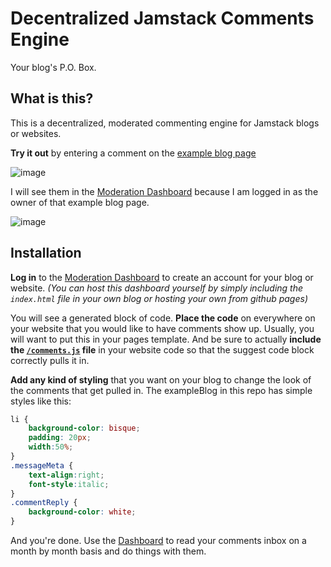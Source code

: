 # Decentralized Jamstack Comments Engine

Your blog's P.O. Box.

## What is this? 

This is a decentralized, moderated commenting engine for Jamstack blogs or websites.

**Try it out** by entering a comment on the [example blog page](https://thrownness.github.io/decentralized-jamstack-comments-engine/exampleBlog.html)

![image](https://user-images.githubusercontent.com/57295746/83358979-22caac00-a345-11ea-934c-5dd6076bd29e.png)

I will see them in the [Moderation Dashboard](https://thrownness.github.io/decentralized-jamstack-comments-engine/) because I am logged in as the owner of that example blog page.

![image](https://user-images.githubusercontent.com/57295746/83358816-1c880000-a344-11ea-90c5-6f24367c2cef.png)

## Installation

**Log in** to the [Moderation Dashboard](https://thrownness.com/decentralized-jamstack-comments-engine/) to create an account for your blog or website. *(You can host this dashboard yourself by simply including the `index.html` file in your own blog or hosting your own from github pages)*

You will see a generated block of code. **Place the code** on everywhere on your website that you would like to have comments show up. Usually, you will want to put this in your pages template. And be sure to actually **include the [`/comments.js`](https://github.com/thrownness/decentralized-jamstack-comments-engine/blob/master/comments.js) file** in your website code so that the suggest code block correctly pulls it in.

**Add any kind of styling** that you want on your blog to change the look of the comments that get pulled in. The exampleBlog in this repo has simple styles like this:

```css
li {
    background-color: bisque;
    padding: 20px;
    width:50%;
}
.messageMeta {
    text-align:right;
    font-style:italic;
}
.commentReply {
    background-color: white;
}
```

And you're done. Use the [Dashboard](https://thrownness.github.io/decentralized-jamstack-comments-engine) to read your comments inbox on a month by month basis and do things with them.
